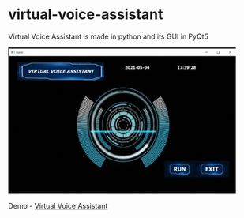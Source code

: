 # virtual-voice-assistant
Virtual Voice Assistant is made in python and its GUI in PyQt5 

![](voice%20pic.jpg)

Demo - [Virtual Voice Assistant](https://youtu.be/XkUDig-0peU)
